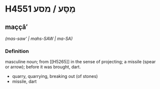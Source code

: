 # H4551 מַסָּע / מסע

## maççâʻ

_(mas-saw' | mahs-SAW | ma-SA)_

### Definition

masculine noun; from [[H5265]] in the sense of projecting; a missile (spear or arrow); before it was brought, dart.

- quarry, quarrying, breaking out (of stones)
- missile, dart
